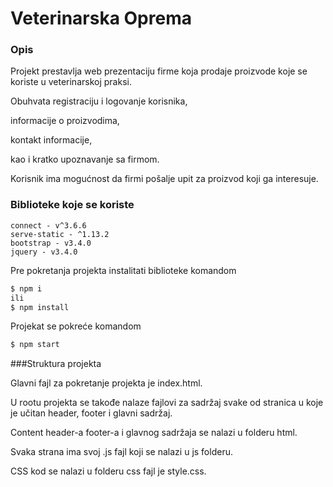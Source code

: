# Veterinarska Oprema

### Opis

Projekt prestavlja web prezentaciju firme koja prodaje proizvode koje se koriste u veterinarskoj praksi.

Obuhvata registraciju i logovanje korisnika,

informacije o proizvodima,

kontakt informacije,

kao i kratko upoznavanje sa firmom.

Korisnik ima mogućnost da firmi pošalje upit za proizvod koji ga interesuje.

### Biblioteke koje se koriste

```
connect - v^3.6.6
serve-static - ^1.13.2
bootstrap - v3.4.0
jquery - v3.4.0

```

Pre pokretanja projekta instalitati biblioteke komandom

```bash
$ npm i
ili
$ npm install
```

Projekat se pokreće komandom

```bash
$ npm start
```

###Struktura projekta

Glavni fajl za pokretanje projekta je index.html.

U rootu projekta se takođe nalaze fajlovi za sadržaj svake od stranica u koje je učitan header, footer i glavni sadržaj. 

Content header-a footer-a i glavnog sadržaja se nalazi u folderu html.

Svaka strana ima svoj .js fajl koji se nalazi u js folderu. 

CSS kod se nalazi u folderu css fajl je style.css. 